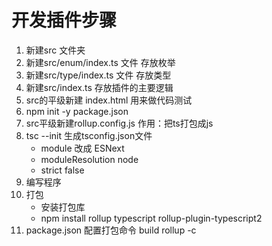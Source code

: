 # 开发插件步骤
1. 新建src 文件夹
2. 新建src/enum/index.ts 文件 存放枚举 
3. 新建src/type/index.ts 文件 存放类型
4. 新建src/index.ts 存放插件的主要逻辑
5. src的平级新建 index.html 用来做代码测试
6. npm init -y package.json
7. src平级新建rollup.config.js 作用：把ts打包成js
8. tsc --init 生成tsconfig.json文件
    - module 改成 ESNext
    - moduleResolution node
    - strict false 
9. 编写程序
10. 打包
    - 安装打包库
    - npm install rollup typescript rollup-plugin-typescript2
11. package.json 配置打包命令 build rollup -c